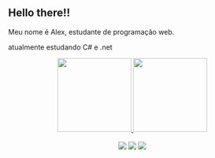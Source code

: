 ## Hello there!! 

<p>Meu nome é Alex, estudante de programação web.</p>
<p>atualmente estudando C# e .net</p>

<!--MENU COMMIT/LINGUAGENS -->
<div align="center">
  <a href="https://github.com/Alexsir-Wolf">
  <img height="150em" src="https://github-readme-stats.vercel.app/api?username=Alexsir-Wolf&show_icons=true&theme=dark&include_all_commits=true&count_private=true"/>
  <img height="150em" src="https://github-readme-stats.vercel.app/api/top-langs/?username=Alexsir-Wolf&layout=compact&langs_count=5&theme=dark"/>
</div>
<!--REDES SOCIAIS-->  
<BR>
<div align="center">   
  <a href="https://www.instagram.com/alexsir_wolf" target="_blank"><img src="https://img.shields.io/badge/-Instagram-%23E4405F?style=for-the-badge&logo=instagram&logoColor=white" target="_blank"></a>
  <a href="mailto:freitas.alex.soares@outlook.com"><img src="https://img.shields.io/badge/Microsoft_Outlook-0078D4?style=for-the-badge&logo=microsoft-outlook&logoColor=white"></a>
  <a href="https://www.linkedin.com/in/alex-freitas-soares-a076241b9/" target="_blank"><img src="https://img.shields.io/badge/-LinkedIn-%230077B5?style=for-the-badge&logo=linkedin&logoColor=white" target="_blank"></a>  
</div>

